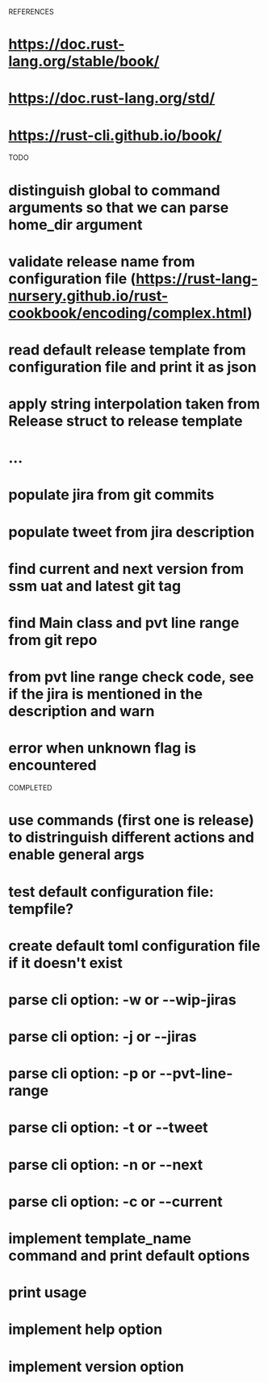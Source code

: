 REFERENCES

# https://doc.rust-lang.org/stable/book/
# https://doc.rust-lang.org/std/
# https://rust-cli.github.io/book/

TODO

# distinguish global to command arguments so that we can parse home_dir argument
# validate release name from configuration file (https://rust-lang-nursery.github.io/rust-cookbook/encoding/complex.html)
# read default release template from configuration file and print it as json
# apply string interpolation taken from Release struct to release template
# ...
# populate jira from git commits
# populate tweet from jira description
# find current and next version from ssm uat and latest git tag
# find Main class and pvt line range from git repo
# from pvt line range check code, see if the jira is mentioned in the description and warn
# error when unknown flag is encountered

COMPLETED

# use commands (first one is release) to distringuish different actions and enable general args
# test default configuration file: tempfile?
# create default toml configuration file if it doesn't exist
# parse cli option: -w or --wip-jiras
# parse cli option: -j or --jiras
# parse cli option: -p or --pvt-line-range
# parse cli option: -t or --tweet
# parse cli option: -n or --next
# parse cli option: -c or --current
# implement template_name command and print default options
# print usage
# implement help option
# implement version option